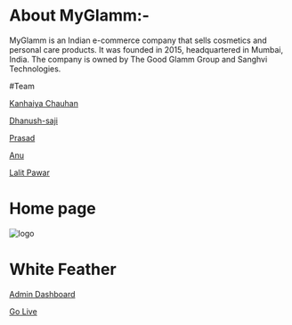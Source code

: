 # About MyGlamm:-
<p> MyGlamm is an Indian e-commerce company that sells cosmetics and personal care products. It was founded in 2015, headquartered in Mumbai, India. The company is owned by The Good Glamm Group and Sanghvi Technologies.</p>

#Team 

[Kanhaiya Chauhan](https://github.com/KanhaiyaChauhan037)

[Dhanush-saji](https://github.com/dhanush-saji)

[Prasad](https://github.com/prasadK05)

[Anu](https://github.com/AnuPratap10)

[Lalit Pawar](https://github.com/lalitUnstopable)


# Home page
![logo](https://github.com/KanhaiyaChauhan037/succinct-wrench-1095/blob/master/Banner.png)
# White Feather

[Admin Dashboard](https://benevolent-belekoy-eee7bd.netlify.app)

[Go Live](https://mellifluous-froyo-0d1b1d.netlify.app/)
